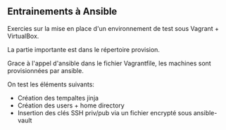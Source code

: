 ## Entrainements à Ansible

Exercies sur la mise en place d'un environnement de test sous Vagrant + VirtualBox.

La partie importante est dans le répertoire provision.

Grace à l'appel d'ansible dans le fichier Vagrantfile, les machines sont provisionnées par ansible.

On test les éléments suivants:
- Création des tempaltes jinja
- Création des users + home directory
- Insertion des clés SSH priv/pub via un fichier encrypté sous ansible-vault